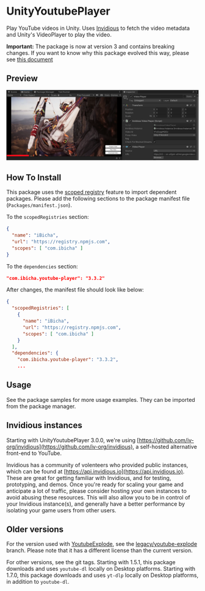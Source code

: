 <!-- markdownlint-disable MD033 -->

# UnityYoutubePlayer

Play YouTube videos in Unity. Uses [Invidious](https://github.com/iv-org/invidious) to fetch the video metadata and Unity's VideoPlayer to play the video.

**Important:** The package is now at version 3 and contains breaking changes. If you want to know why this package evolved this way, please see [this document](./adr-backend.md)

## Preview

<img alt="Preview" src="screenshot.png" />

## How To Install

This package uses the [scoped registry](https://docs.unity3d.com/Manual/upm-scoped.html) feature to import dependent
packages. Please add the following sections to the package manifest file
(`Packages/manifest.json`).

To the `scopedRegistries` section:

```json
{
  "name": "iBicha",
  "url": "https://registry.npmjs.com",
  "scopes": [ "com.ibicha" ]
}
```

To the `dependencies` section:

```json
"com.ibicha.youtube-player": "3.3.2"
```

After changes, the manifest file should look like below:

```json
{
  "scopedRegistries": [
    {
      "name": "iBicha",
      "url": "https://registry.npmjs.com",
      "scopes": [ "com.ibicha" ]
    }
  ],
  "dependencies": {
    "com.ibicha.youtube-player": "3.3.2",
    ...
```

## Usage

See the package samples for more usage examples. They can be imported from the package manager.

## Invidious instances

Starting with UnityYoutubePlayer 3.0.0, we're using [https://github.com/iv-org/invidious](https://github.com/iv-org/invidious), a self-hosted alternative front-end to YouTube.

Invidious has a community of volenteers who provided public instances, which can be found at [https://api.invidious.io](https://api.invidious.io). These are great for getting familiar with Invidious, and for testing, prototyping, and demos. Once you're ready for scaling your game and anticipate a lot of traffic, please consider hosting your own instances to avoid abusing these resources. This will also allow you to be in control of your Invidious instance(s), and generally have a better performance by isolating your game users from other users.

## Older versions

For the version used with [YoutubeExplode](https://github.com/Tyrrrz/YoutubeExplode), see the [legacy/youtube-explode](https://github.com/iBicha/UnityYoutubePlayer/tree/legacy/youtube-explode) branch. Please note that it has a different license than the current version.

For other versions, see the git tags.
Starting with 1.5.1, this package downloads and uses `youtube-dl` locally on Desktop platforms.
Starting with 1.7.0, this package downloads and uses `yt-dlp` locally on Desktop platforms, in addition to `youtube-dl`.
